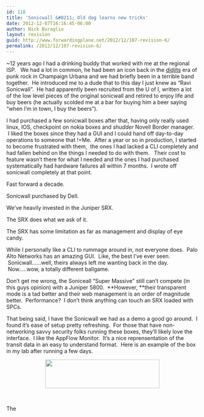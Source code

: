 ```yaml
---
id: 118
title: 'Sonicwall &#8211; Old dog learns new tricks'
date: 2012-12-07T16:16:45-06:00
author: Nick Buraglio
layout: revision
guid: http://www.forwardingplane.net/2012/12/107-revision-6/
permalink: /2012/12/107-revision-6/
---
```

~12 years ago I had a drinking buddy that worked with me at the regional ISP.   We had a lot in common, he had been an icon back in the [didjits](http://en.wikipedia.org/wiki/The_Didjits) era of punk rock in Champaign Urbana and we had briefly been in a terrible band together.  He introduced me to a dude that to this day I just knew as &#8220;Ravi Sonicwall&#8221;.  He had apparently been recruited from the U of I, written a lot of the low level pieces of the original sonicwall and retired to enjoy life and buy beers (he actually scolded me at a bar for buying him a beer saying &#8220;when I&#8217;m in town, I buy the beers&#8221;).

I had purchased a few sonicwall boxes after that, having only really used linux, IOS, checkpoint on nokia boxes and *_shudder_* Novell Border manager.  I liked the boxes since they had a GUI and I could hand off day-to-day operations to someone that !=Me.  After a year or so in production, I started to become frustrated with them,  the ones I had lacked a CLI completely and had fallen behind on the things I needed to do with them.   Their cost to feature wasn&#8217;t there for what I needed and the ones I had purchased systematically had hardware failures all within 7 months.  I wrote off sonicwall completely at that point.

Fast forward a decade.

Sonicwall purchased by Dell.

We&#8217;ve heavily invested in the Juniper SRX.

The SRX does what we ask of it.

The SRX has some limitation as far as management and display of eye candy.

While I personally like a CLI to rummage around in, not everyone does.  Palo Alto Networks has an amazing GUI.  Like, the best I&#8217;ve ever seen.  Sonicwall&#8230;&#8230;well, theirs always left me wanting back in the day.  Now&#8230;..wow, a totally different ballgame.

Don&#8217;t get me wrong, the Soniceall &#8220;Super Massive&#8221; still can&#8217;t compete (in this guys opinion) with a Juniper 5800.  **However, **their transparent mode is a tad better and their web management is an order of magnitude better.  Performance?  I don&#8217;t think anything can touch an SRX loaded with SPCs.

That being said, I have the Sonicwall we had as a demo a good go around.  I found it&#8217;s ease of setup pretty refreshing.  For those that have non-networking savvy security folks running these boxes, they&#8217;ll likely love the interface.  I like the AppFlow Monitor.  It&#8217;s a nice reprensentation of the transit data in an easy to understand format.  Here is an example of the box in my lab after running a few days.

<p style="text-align: center;">
  <a href="http://www.forwardingplane.net/wp-content/uploads/2012/12/Screen-Shot-2012-12-07-at-4.09.41-PM.png"><img class=" wp-image-116 aligncenter" title="SonicWall AppFlow Monitor " src="http://www.forwardingplane.net/wp-content/uploads/2012/12/Screen-Shot-2012-12-07-at-4.09.41-PM-300x75.png" alt="" width="300" height="75" srcset="http://www.forwardingplane.net/wp-content/uploads/2012/12/Screen-Shot-2012-12-07-at-4.09.41-PM-300x75.png 300w, http://www.forwardingplane.net/wp-content/uploads/2012/12/Screen-Shot-2012-12-07-at-4.09.41-PM-1024x256.png 1024w, http://www.forwardingplane.net/wp-content/uploads/2012/12/Screen-Shot-2012-12-07-at-4.09.41-PM-550x137.png 550w, http://www.forwardingplane.net/wp-content/uploads/2012/12/Screen-Shot-2012-12-07-at-4.09.41-PM.png 1176w" sizes="(max-width: 300px) 100vw, 300px" /></a>
</p>

&nbsp;

The

&nbsp;

&nbsp;

&nbsp;